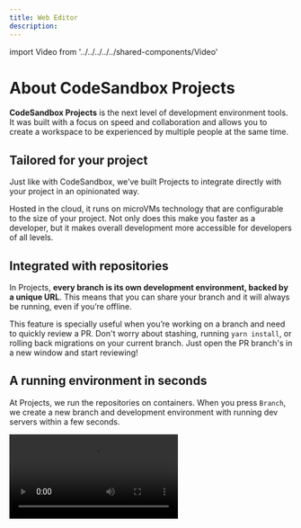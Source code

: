 ```yaml
---
title: Web Editor
description:
---
```


import Video from '../../../../../shared-components/Video'

# About CodeSandbox Projects

**CodeSandbox Projects** is the next level of development environment tools. It was built with a focus on speed and collaboration and allows you to create a workspace to be experienced by multiple people at the same time. 


## Tailored for your project

Just like with CodeSandbox, we’ve built Projects to integrate directly with your project in an opinionated way.  

Hosted in the cloud, it runs on microVMs technology that are configurable to the size of your project. Not only does this make you faster as a developer, but it makes overall development more accessible for developers of all levels.


## Integrated with repositories

In Projects, **every branch is its own development environment, backed by a unique URL**. This means that you can share your branch and it will always be running, even if you’re offline.

This feature is specially useful when you’re working on a branch and need to quickly review a PR. Don't worry about stashing, running `yarn install`, or rolling back migrations on your current branch. Just open the PR branch's in a new window and start reviewing!

## A running environment in seconds

At Projects, we run the repositories on containers. When you press `Branch`, we create a new branch and development environment with running dev servers within a few seconds.

<Video src="../../introduction-gitflow.mp4" />

If you are looking at someone’s PR and want to quickly test a suggestion, simply click `Branch`, write the code and share a link to your changes. If you’re happy with the changes, merge that
into the existing PR. All of this in under a minute.

## Works with VSCode

Open any branch directly in your local VSCode and use all the extensions and keybindings that you’ve already configured. On top of this, all editors can collaborate seamlessly, so someone can use the online editor to follow you in VSCode.

<Video src="../../introduction-vscode.mp4" />

## Develop on the go with an iOS native app

Pick up where you left off or develop from scratch from an iPad or iPhone with all the functionalities that you would expect from a development environment.

<Video src="../../introduction-ios.mp4" />



